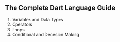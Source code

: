 ## The Complete Dart Language Guide

1. Variables and Data Types
2. Operators
3. Loops
4. Conditional and Decesion Making
